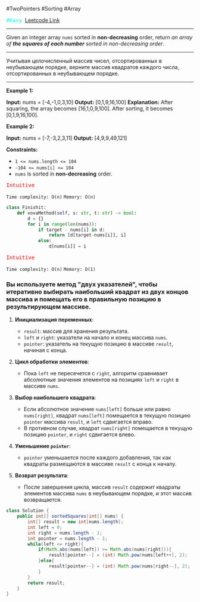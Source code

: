#TwoPointers #Sorting #Array

<kbd><span style="color:cyan;">#Easy</span> </kbd>
[Leetcode Link](https://leetcode.com/problems/squares-of-a-sorted-array/description/)

---
Given an integer array `nums` sorted in **non-decreasing** order, return _an array of **the squares of each number** sorted in non-decreasing order_.

---
Учитывая целочисленный массив чисел, отсортированных в неубывающем порядке, верните массив квадратов каждого числа, отсортированных в неубывающем порядке.

---
**Example 1:**

**Input:** nums = [-4,-1,0,3,10]
**Output:** [0,1,9,16,100]
**Explanation:** After squaring, the array becomes [16,1,0,9,100].
After sorting, it becomes [0,1,9,16,100].

**Example 2:**

**Input:** nums = [-7,-3,2,3,11]
**Output:** [4,9,9,49,121]

**Constraints:**
- `1 <= nums.length <= 104`
- `-104 <= nums[i] <= 104`
- `nums` is sorted in **non-decreasing** order.


<kbd><span style="color:red;"> Intuitive</span></kbd>

`Time complexity: O(n)`
`Memory: O(n)`

```Python
class Finishit:
    def vovaMethod(self, s: str, t: str) -> bool:
		d = {}
        for i in range(len(nums)):
            if target - nums[i] in d:
                return [d[target-nums[i]], i]
            else:
                d[nums[i]] = i
```


<kbd><span style="color:red;"> Intuitive</span></kbd>

`Time complexity: O(n)`
`Memory: O(1)`

### Вы используете метод "двух указателей", чтобы итеративно выбирать наибольший квадрат из двух концов массива и помещать его в правильную позицию в результирующем массиве.

1. **Инициализация переменных**:
    
    - `result`: массив для хранения результата.
    - `left` и `right`: указатели на начало и конец массива `nums`.
    - `pointer`: указатель на текущую позицию в массиве `result`, начиная с конца.
2. **Цикл обработки элементов**:
    
    - Пока `left` не пересечется с `right`, алгоритм сравнивает абсолютные значения элементов на позициях `left` и `right` в массиве `nums`.
3. **Выбор наибольшего квадрата**:
    
    - Если абсолютное значение `nums[left]` больше или равно `nums[right]`, квадрат `nums[left]` помещается в текущую позицию `pointer` массива `result`, и `left` сдвигается вправо.
    - В противном случае, квадрат `nums[right]` помещается в текущую позицию `pointer`, и `right` сдвигается влево.
4. **Уменьшение `pointer`**:
    
    - `pointer` уменьшается после каждого добавления, так как квадраты размещаются в массиве `result` с конца к началу.
5. **Возврат результата**:
    
    - После завершения цикла, массив `result` содержит квадраты элементов массива `nums` в неубывающем порядке, и этот массив возвращается.

```java
class Solution {
    public int[] sortedSquares(int[] nums) {
        int[] result = new int[nums.length];
        int left = 0;
        int right = nums.length - 1;
        int pointer = nums.length - 1;
        while(left <= right){
            if(Math.abs(nums[left]) >= Math.abs(nums[right])){
                result[pointer--] = (int) Math.pow(nums[left++], 2);
            }else{
                result[pointer--] = (int) Math.pow(nums[right--], 2);
            }
        }
        return result;
    }
}
```
